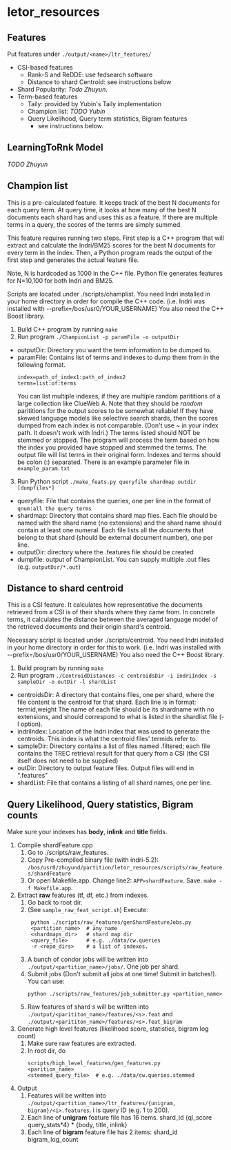 # letor_resources

## Features
Put features under `./output/<name>/ltr_features/`
- CSI-based features
    - Rank-S and ReDDE: use fedsearch software
    - Distance to shard Centroid: see instructions below
- Shard Popularity: *Todo Zhuyun.*
- Term-based features
    - Taily: provided by Yubin's Taily implementation
    - Champion list: *TODO Yubin*
    - Query Likelihood, Query term statistics, Bigram features
        - see instructions below.
        
## LearningToRnk Model
*TODO Zhuyun*

## Champion list
This is a pre-calculated feature. It keeps track of the best N documents for
each query term. At query time, it looks at how many of the best N documents
each shard has and uses this as a feature. If there are multiple terms in a
query, the scores of the terms are simply summed.

This feature requires running two steps. First step is a C++ program that will
extract and calculate the Indri/BM25 scores for the best N documents for every
term in the index.  Then, a Python program reads the output of the first step
and generates the actual feature file.

Note, N is hardcoded as 1000 in the C++ file. Python file generates features
for N=10,100 for both Indri and BM25.

Scripts are located under ./scripts/champlist.  You need Indri installed in
your home directory in order for compile the C++ code.  (i.e. Indri was
installed with --prefix=/bos/usr0/YOUR_USERNAME) You also need the C++ Boost
library.

1. Build C++ program by running `make`
2. Run program `./ChampionList -p paramFile -o outputDir`
  * outputDir: Directory you want the term information to be dumped to.
  * paramFile: Contains list of terms and indexes to dump them from in the
    following format.
    ```
    index=path_of_index1:path_of_index2
    terms=list:of:terms
    ```
    You can
    list multiple indexes, if they are multiple random parititions of a
    large collection like ClueWeb A. Note that they should be *random*
    parititions for the output scores to be somewhat reliable! If they have
    skewed language models like selective search shards, then the scores
    dumped from each index is not comparable. (Don't use ~ in your index path.
    It doesn't work with Indri.)
    The terms listed should NOT be stemmed or stopped. The program will
    process the term based on how the index you provided have stopped and
    stemmed the terms. The output file will list terms in their original form. 
    Indexes and terms should be colon (:) separated.
    There is an example parameter file in `example_param.txt`
3. Run Python script `./make_feats.py queryfile shardmap outdir [dumpfiles*]`
  * queryfile: File that contains the queries, one per line in the format of
    `qnum:all the query terms`
  * shardmap: Directory that contains shard map files. Each file should be
    named with the shard name (no extensions) and the shard name should contain at least
    one numeral. Each file lists all the documents that belong to that shard
    (should be external document number), one per line.
  * outputDir: directory where the .features file should be created
  * dumpfile: output of ChampionList. You can supply multiple .out files (e.g.
    `outputDir/*.out`)


## Distance to shard centroid
This is a CSI feature. It calculates how representative the documents
retrieved from a CSI is of their shards where they came from. In concrete
terms, it calculates the distance between the averaged language model of the
retrieved documents and their origin shard's centroid.

Necessary script is located under ./scripts/centroid. You need Indri installed
in your home directory in order for this to work. (i.e. Indri was installed
with --prefix=/bos/usr0/YOUR_USERNAME) You also need the C++ Boost library.

1. Build program by running `make`
2. Run program `./CentroidDistances -c centroidsDir -i indriIndex -s sampleDir -o outDir -l shardList`
  * centroidsDir: A directory that contains files, one per shard, where the
    file content is the centroid for that shard. Each line is in format: termid,weight
    The name of each file should be its shardname with no extensions, and
    should correspond to what is listed in the shardlist file (-l option).
  * indriIndex: Location of the Indri index that was used to generate the centroids. 
    This index is what the centroid files' termids refer to. 
  * sampleDir: Directory contains a list of files named <queryNum>.filtered; each file
    contains the TREC retrieval result for that query from a CSI (the CSI
    itself does not need to be supplied)
  * outDir: Directory to output feature files. Output files will end in ".features"
  * shardList: File that contains a listing of all shard names, one per line.

## Query Likelihood, Query statistics, Bigram counts
Make sure your indexes has **body**, **inlink** and **title** fields.
1. Compile shardFeature.cpp
    1. Go to ./scripts/raw_features.
    2. Copy Pre-compiled binary file (with indri-5.2): `/bos/usr0/zhuyund/partition/letor_resources/scripts/raw_features/shardFeature`
    3. Or open Makefile.app. Change line2: `APP=shardFeature`. Save. `make -f Makefile.app`. 
3. Extract **raw** features (tf, df, etc.) from indexes.
    1.  Go back to root dir.
    2.  (See `sample_raw_feat_script.sh`) Execute:
        ```
         python ./scripts/raw_features/genShardFeatureJobs.py
         <partition_name>  # any name
         <shardmaps_dir>   # shard map dir
         <query_file>      # e.g. ./data/cw.queries
         -r <repo_dirs>    # a list of indexes. 
        ``` 
    3.  A bunch of condor jobs will be written into `./output/<partition_name>/jobs/`.  One job per shard. 
    4.  Submit jobs (Don't submit all jobs at one time! Submit in batches!). You can use:
        ```
        python ./scripts/raw_features/job_submitter.py <partition_name>
        ```
    5. Raw features of shard s will be written into `./output/<parititon_name>/features/<s>.feat` and `./output/<parititon_name>/features/<s>.feat_bigram`
3.  Generate high level features (likelihood score, statistics, bigram log count)
    1. Make sure raw features are extracted.
    2. In root dir, do
       ```
       scripts/high_level_features/gen_features.py
       <parition_name>
       <stemmed_query_file>  # e.g. ./data/cw.queries.stemmed
       ```
4. Output
    1. Features will be written into `./output/<partition_name>/ltr_features/{unigram, bigram}/<i>.features`. i is query ID (e.g. 1 to 200). 
    1. Each line of **unigram** feature file has 16 items. shard_id {ql_score query_stats*4} * {body, title, inlink}
    2. Each line of **bigram** feature file has 2 items: shard_id bigram_log_count

